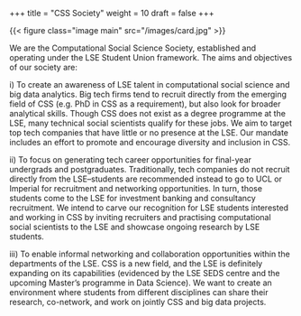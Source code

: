 +++
title = "CSS Society"
weight = 10
draft = false
+++

{{< figure class="image main" src="/images/card.jpg" >}}

We are the Computational Social Science Society, established and operating under the LSE Student Union framework. The aims and objectives of our society are:

i) To create an awareness of LSE talent in computational social science and big data analytics. Big tech firms tend to recruit directly from the emerging field of CSS (e.g. PhD in CSS as a requirement), but also look for broader analytical skills. Though CSS does not exist as a degree programme at the LSE, many technical social scientists qualify for these jobs. We aim to target top tech companies that have little or no presence at the LSE. Our mandate includes an effort to promote and encourage diversity and inclusion in CSS.

ii)	To focus on generating tech career opportunities for final-year undergrads and postgraduates. Traditionally, tech companies do not recruit directly from the LSE–students are recommended instead to go to UCL or Imperial for recruitment and networking opportunities. In turn, those students come to the LSE for investment banking and consultancy recruitment. We intend to carve our recognition for LSE students interested and working in CSS by inviting recruiters and practising computational social scientists to the LSE and showcase ongoing research by LSE students.

iii) To enable informal networking and collaboration opportunities within the departments of the LSE. CSS is a new field, and the LSE is definitely expanding on its capabilities (evidenced by the LSE SEDS centre and the upcoming Master’s programme in Data Science). We want to create an environment where students from different disciplines can share their research, co-network, and work on jointly CSS and big data projects.